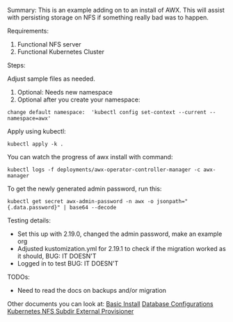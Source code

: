 Summary:  This is an example adding on to an install of AWX.  This will assist with persisting storage on NFS if something really bad was to happen. 

Requirements:
1.  Functional NFS server
2.  Functional Kubernetes Cluster

Steps:

Adjust sample files as needed.  

1. Optional: Needs new namespace
2. Optional after you create your namespace:
```
change default namespace:  'kubectl config set-context --current --namespace=awx'
```
 
Apply using kubectl:
```
kubectl apply -k .
```

You can watch the progress of awx install with command:
``` 
kubectl logs -f deployments/awx-operator-controller-manager -c awx-manager
```

To get the newly generated admin password, run this:
```
kubectl get secret awx-admin-password -n awx -o jsonpath="{.data.password}" | base64 --decode
```

Testing details:  
*  Set this up with 2.19.0, changed the admin password, make an example org
*  Adjusted kustomization.yml for 2.19.1 to check if the migration worked as it should, BUG:  IT DOESN'T
*  Logged in to test BUG:  IT DOESN'T

TODOs:
* Need to read the docs on backups and/or migration

Other documents you can look at:
[Basic Install](https://ansible.readthedocs.io/projects/awx-operator/en/latest/installation/basic-install.html)
[Database Configurations](https://ansible.readthedocs.io/projects/awx-operator/en/latest/user-guide/database-configuration.html)
[Kubernetes NFS Subdir External Provisioner](https://github.com/kubernetes-sigs/nfs-subdir-external-provisioner)
